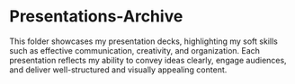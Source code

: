 # Presentations-Archive
This folder showcases my presentation decks, highlighting my soft skills such as effective communication, creativity, and organization. Each presentation reflects my ability to convey ideas clearly, engage audiences, and deliver well-structured and visually appealing content.
